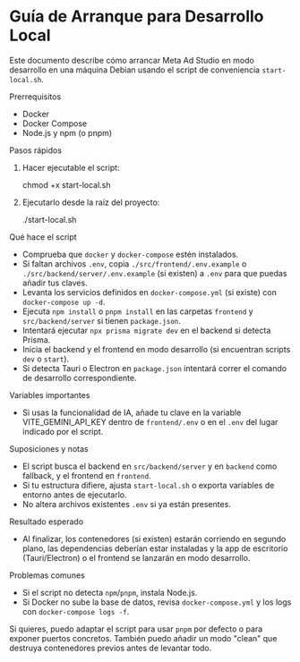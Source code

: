 # Guía de Arranque para Desarrollo Local

Este documento describe cómo arrancar Meta Ad Studio en modo desarrollo en una máquina Debian usando el script de conveniencia `start-local.sh`.

Prerrequisitos
- Docker
- Docker Compose
- Node.js y npm (o pnpm)

Pasos rápidos
1. Hacer ejecutable el script:

   chmod +x start-local.sh

2. Ejecutarlo desde la raíz del proyecto:

   ./start-local.sh

Qué hace el script
- Comprueba que `docker` y `docker-compose` estén instalados.
- Si faltan archivos `.env`, copia `./src/frontend/.env.example` o `./src/backend/server/.env.example` (si existen) a `.env` para que puedas añadir tus claves.
- Levanta los servicios definidos en `docker-compose.yml` (si existe) con `docker-compose up -d`.
- Ejecuta `npm install` o `pnpm install` en las carpetas `frontend` y `src/backend/server` si tienen `package.json`.
- Intentará ejecutar `npx prisma migrate dev` en el backend si detecta Prisma.
- Inicia el backend y el frontend en modo desarrollo (si encuentran scripts `dev` o `start`).
- Si detecta Tauri o Electron en `package.json` intentará correr el comando de desarrollo correspondiente.

Variables importantes
- Si usas la funcionalidad de IA, añade tu clave en la variable VITE_GEMINI_API_KEY dentro de `frontend/.env` o en el `.env` del lugar indicado por el script.

Suposiciones y notas
- El script busca el backend en `src/backend/server` y en `backend` como fallback, y el frontend en `frontend`.
- Si tu estructura difiere, ajusta `start-local.sh` o exporta variables de entorno antes de ejecutarlo.
- No altera archivos existentes `.env` si ya están presentes.

Resultado esperado
- Al finalizar, los contenedores (si existen) estarán corriendo en segundo plano, las dependencias deberían estar instaladas y la app de escritorio (Tauri/Electron) o el frontend se lanzarán en modo desarrollo.

Problemas comunes
- Si el script no detecta `npm`/`pnpm`, instala Node.js.
- Si Docker no sube la base de datos, revisa `docker-compose.yml` y los logs con `docker-compose logs -f`.

Si quieres, puedo adaptar el script para usar `pnpm` por defecto o para exponer puertos concretos. También puedo añadir un modo "clean" que destruya contenedores previos antes de levantar todo.
